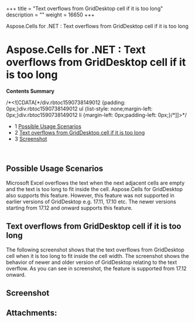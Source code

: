 +++
title = "Text overflows from GridDesktop cell if it is too long" 
description = "" 
weight = 16650 
+++

Aspose.Cells for .NET : Text overflows from GridDesktop cell if it is too long  

# Aspose.Cells for .NET : Text overflows from GridDesktop cell if it is too long


**Contents Summary**

/\*<!\[CDATA\[\*/div.rbtoc1590738149012 {padding: 0px;}div.rbtoc1590738149012 ul {list-style: none;margin-left: 0px;}div.rbtoc1590738149012 li {margin-left: 0px;padding-left: 0px;}/\*\]\]>\*/

*   1 [Possible Usage Scenarios](#TextoverflowsfromGridDesktopcellifitistoolong-PossibleUsageScenarios)
*   2 [Text overflows from GridDesktop cell if it is too long](#TextoverflowsfromGridDesktopcellifitistoolong-TextoverflowsfromGridDesktopcellifitistoolong)
*   3 [Screenshot](#TextoverflowsfromGridDesktopcellifitistoolong-Screenshot)

 

## Possible Usage Scenarios

Microsoft Excel overflows the text when the next adjacent cells are empty and the text is too long to fit inside the cell. Aspose.Cells for GridDesktop also supports this feature. However, this feature was not supported in earlier versions of GridDesktop e.g. 17.11, 17.10 etc. The newer versions starting from 17.12 and onward supports this feature.

## Text overflows from GridDesktop cell if it is too long

The following screenshot shows that the text overflows from GridDesktop cell when it is too long to fit inside the cell width. The screenshot shows the behavior of newer and older version of GridDesktop relating to the text overflow. As you can see in screenshot, the feature is supported from 17.12 onward.

## Screenshot


## Attachments:


